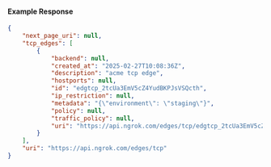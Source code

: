 <!-- Code generated for API Clients. DO NOT EDIT. -->

#### Example Response

```json
{
	"next_page_uri": null,
	"tcp_edges": [
		{
			"backend": null,
			"created_at": "2025-02-27T10:08:36Z",
			"description": "acme tcp edge",
			"hostports": null,
			"id": "edgtcp_2tcUa3EmV5cZ4YudBKPJsVSQcth",
			"ip_restriction": null,
			"metadata": "{\"environment\": \"staging\"}",
			"policy": null,
			"traffic_policy": null,
			"uri": "https://api.ngrok.com/edges/tcp/edgtcp_2tcUa3EmV5cZ4YudBKPJsVSQcth"
		}
	],
	"uri": "https://api.ngrok.com/edges/tcp"
}
```
